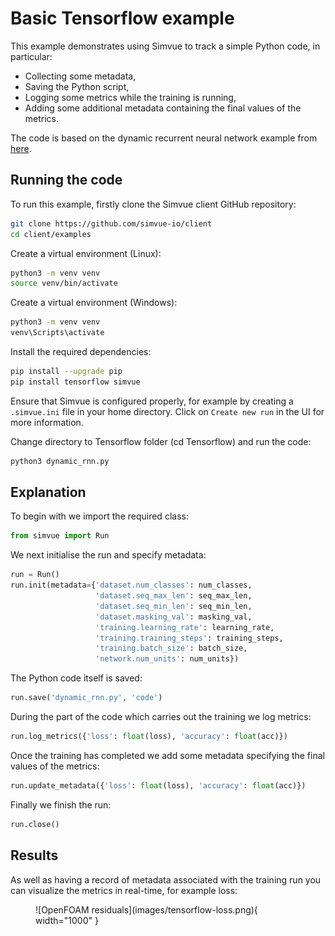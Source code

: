 # Basic Tensorflow example

This example demonstrates using Simvue to track a simple Python code, in particular:

- Collecting some metadata,
- Saving the Python script,
- Logging some metrics while the training is running,
- Adding some additional metadata containing the final values of the metrics.

The code is based on the dynamic recurrent neural network example from [here](https://github.com/aymericdamien/TensorFlow-Examples/).

## Running the code

To run this example, firstly clone the Simvue client GitHub repository:
```sh
git clone https://github.com/simvue-io/client
cd client/examples
```
Create a virtual environment (Linux):
```sh
python3 -m venv venv
source venv/bin/activate
```
Create a virtual environment (Windows):
```sh
python3 -m venv venv
venv\Scripts\activate
```

Install the required dependencies:
```sh
pip install --upgrade pip
pip install tensorflow simvue
```
Ensure that Simvue is configured properly, for example by creating a `.simvue.ini` file in your home directory. Click on `Create new run`
in the UI for more information.

Change directory to Tensorflow folder (cd Tensorflow) and run the code:
```sh
python3 dynamic_rnn.py
```

## Explanation

To begin with we import the required class:
```python
from simvue import Run
```
We next initialise the run and specify metadata:
``` py
run = Run()
run.init(metadata={'dataset.num_classes': num_classes,
                   'dataset.seq_max_len': seq_max_len,
                   'dataset.seq_min_len': seq_min_len,
                   'dataset.masking_val': masking_val,
                   'training.learning_rate': learning_rate,
                   'training.training_steps': training_steps,
                   'training.batch_size': batch_size,
                   'network.num_units': num_units})
```
The Python code itself is saved:
``` py
run.save('dynamic_rnn.py', 'code')
```
During the part of the code which carries out the training we log metrics:
``` py
run.log_metrics({'loss': float(loss), 'accuracy': float(acc)})
```
Once the training has completed we add some metadata specifying the final values of the metrics:
``` py
run.update_metadata({'loss': float(loss), 'accuracy': float(acc)})
```

Finally we finish the run:
``` py
run.close()
```

## Results

As well as having a record of metadata associated with the training run you can visualize the metrics in real-time,
for example loss:
<figure markdown>
  ![OpenFOAM residuals](images/tensorflow-loss.png){ width="1000" }
</figure>

